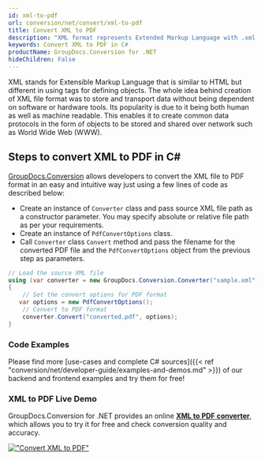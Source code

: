 ```yaml
---
id: xml-to-pdf
url: conversion/net/convert/xml-to-pdf
title: Convert XML to PDF
description: "XML format represents Extended Markup Language with .xml extension. Learn how to convert XML to PDF file programmatically in C# language using GroupDocs.Conversion for .NET library."
keywords: Convert XML to PDF in C#
productName: GroupDocs.Conversion for .NET
hideChildren: False
---
```


XML stands for Extensible Markup Language that is similar to HTML but different in using tags for defining objects. The whole idea behind creation of XML file format was to store and transport data without being dependent on software or hardware tools. Its popularity is due to it being both human as well as machine readable. This enables it to create common data protocols in the form of objects to be stored and shared over network such as World Wide Web (WWW).

## Steps to convert XML to PDF in C#

[GroupDocs.Conversion](https://products.groupdocs.com/conversion/net) allows developers to convert the XML file to PDF format in an easy and intuitive way just using a few lines of code as described below:

* Create an instance of `Converter` class and pass source XML file path as a constructor parameter. You may specify absolute or relative file path as per your requirements. 
* Create an instance of `PdfConvertOptions` class.
* Call `Converter` class `Convert` method and pass the filename for the converted PDF file and the `PdfConvertOptions` object from the previous step as parameters.

```csharp
// Load the source XML file
using (var converter = new GroupDocs.Conversion.Converter("sample.xml"))
{
    // Set the convert options for PDF format
   var options = new PdfConvertOptions();
    // Convert to PDF format
    converter.Convert("converted.pdf", options);
}
```

### Code Examples

Please find more [use-cases and complete C# sources]({{< ref "conversion/net/developer-guide/examples-and-demos.md" >}}) of our backend and frontend examples and try them for free!

### XML to PDF Live Demo

GroupDocs.Conversion for .NET provides an online [**XML to PDF converter**](https://products.groupdocs.app/conversion/xml-to-pdf), which allows you to try it for free and check conversion quality and accuracy.

[!["Convert XML to PDF"](conversion/net/images/convert-to-pdf/convert-xml-to-pdf.png)](https://products.groupdocs.app/conversion/xml-to-pdf)